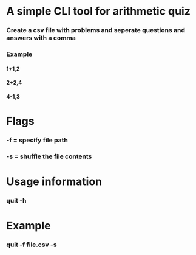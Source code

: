 # A simple CLI tool for arithmetic quiz
### Create a csv file with problems and seperate questions and answers with a comma

### Example
#### 1+1,2
#### 2+2,4
#### 4-1,3

# Flags
### -f = specify file path
### -s = shuffle the file contents

# Usage information 

### quit -h

# Example
### quit -f file.csv -s

